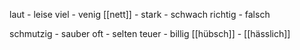 laut - leise 
viel - venig
[[nett]] - 
stark - schwach
richtig - falsch

schmutzig - sauber 
oft - selten
teuer - billig
[[hübsch]] - [[hässlich]]

